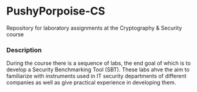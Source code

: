 # PushyPorpoise-CS
Repository for laboratory assignments at the Cryptography & Security course

### Description
During the course there is a sequence of labs, the end goal of which is to develop a Security
Benchmarking Tool (SBT). These labs ahve the aim to familiarize with instruments used in IT security
departments of different companies as well as give practical experience in developing them.
